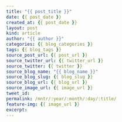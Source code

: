 ```yaml
---
title: "{{ post_title }}"
date: {{ post_date }}
created_at: {{ post_date }}
layout: post
kind: article
author: "{{ author }}"
categories: {{ blog_categories }}
tags: {{ blog_tags }}
source_post_url: {{ post_url }}
source_twitter_url: {{ twitter_url }}
source_twitter: {{ twitter }}
source_blog_name: "{{ blog_name }}"
source_blog_slug: {{ blog_slug }}
source_blog_url: {{ blog_url }}
source_image_url: {{ image_url }}
tweet_id:
permalink: /mntr/:year/:month/:day/:title/
feature-img: {{ image_url }}
excerpt:
---
```

